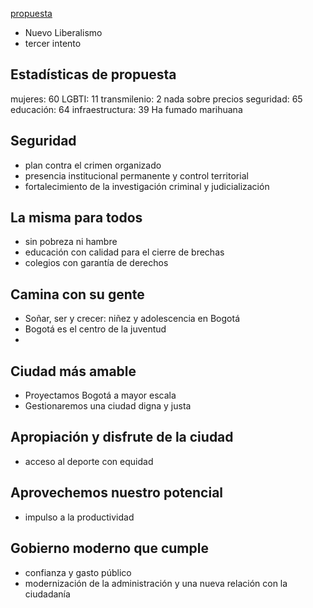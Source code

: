 [propuesta](galan.pdf)
- Nuevo Liberalismo
- tercer intento
## Estadísticas de propuesta
mujeres: 60
LGBTI:  11
transmilenio: 2 nada sobre precios
seguridad: 65
educación: 64
infraestructura: 39
Ha fumado marihuana
## Seguridad
- plan contra el crimen organizado
- presencia institucional permanente y control territorial
- fortalecimiento de la investigación criminal y judicialización
## La misma para todos
- sin pobreza ni hambre
- educación con calidad para el cierre de brechas
- colegios con garantía de derechos
## Camina con su gente
- Soñar, ser y crecer: niñez y adolescencia en Bogotá
- Bogotá es el centro de la juventud
- 
## Ciudad más amable
- Proyectamos Bogotá a mayor escala
- Gestionaremos una ciudad digna y justa
## Apropiación y disfrute de la ciudad
- acceso al deporte con equidad
## Aprovechemos nuestro potencial
- impulso a la productividad
## Gobierno moderno que cumple
- confianza y gasto público
- modernización de la administración y una nueva relación con la ciudadanía